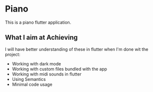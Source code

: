 # Piano
This is a piano flutter application.

## What I aim at Achieving
I will have better understanding of these in flutter when I'm done wit the project:
- Working with dark mode
- Working with custom files bundled with the app
- Working with midi sounds in flutter
- Using Semantics
- Minimal code usage

